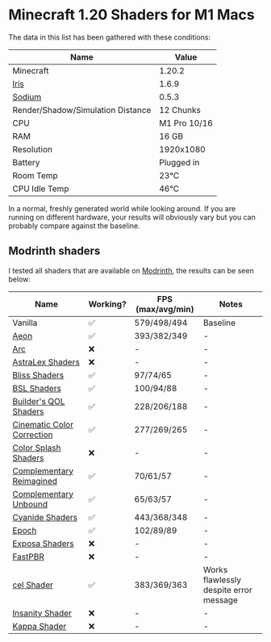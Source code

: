 # Minecraft 1.20 Shaders for M1 Macs

The data in this list has been gathered with these conditions:

| Name | Value |
| --- | --- |
| Minecraft | 1.20.2 |
| [Iris](https://modrinth.com/mod/iris) | 1.6.9 |
| [Sodium](https://modrinth.com/mod/sodium) | 0.5.3 |
| Render/Shadow/Simulation Distance | 12 Chunks |
| CPU | M1 Pro 10/16 |
| RAM | 16 GB |
| Resolution | 1920x1080 |
| Battery | Plugged in |
| Room Temp | 23°C |
| CPU Idle Temp | 46°C |

In a normal, freshly generated world while looking around.
If you are running on different hardware, your results will obviously vary but you can probably compare against the baseline.

## Modrinth shaders

I tested all shaders that are available on [Modrinth](https://modrinth.com/shaders), the results can be seen below:

| Name | Working? | FPS (max/avg/min) | Notes |
| --- | --- | --- | --- |
| Vanilla | ✅ | 579/498/494 | Baseline |
| [Aeon](https://modrinth.com/shader/aeon) | ✅ | 393/382/349 | - |
| [Arc](https://modrinth.com/shader/arc-shader) | ❌ | - | - |
| [AstraLex Shaders](https://modrinth.com/shader/astralex) | ❌ | - | - |
| [Bliss Shaders](https://modrinth.com/shader/bliss-shader) | ✅ | 97/74/65 | - |
| [BSL Shaders](https://modrinth.com/shader/bsl-shaders) | ✅ | 100/94/88 | - |
| [Builder's QOL Shaders](https://modrinth.com/shader/builders-qol-shaders) | ✅ | 228/206/188 | - |
| [Cinematic Color Correction](https://modrinth.com/shader/cinematic-color-correction) | ✅ | 277/269/265 | - |
| [Color Splash Shaders](https://modrinth.com/shader/colorsplash) | ❌ | - | - |
| [Complementary Reimagined](https://modrinth.com/shader/complementary-reimagined) | ✅ | 70/61/57 | - |
| [Complementary Unbound](https://modrinth.com/shader/complementary-unbound) | ✅ | 65/63/57 | - |
| [Cyanide Shaders](https://modrinth.com/shader/cyanide-shaders) | ✅ | 443/368/348 | - |
| [Epoch](https://modrinth.com/shader/epoch) | ✅ | 102/89/89 | - |
| [Exposa Shaders](https://modrinth.com/shader/exposa-shaders) | ❌ | - | - |
| [FastPBR](https://modrinth.com/shader/fastpbr) | ❌ | - | - |
| [cel Shader](https://modrinth.com/shader/cel-shader) | ✅ | 383/369/363 | Works flawlessly despite error message |
| [Insanity Shader](https://modrinth.com/shader/insanity-shader) | ❌ | - | - |
| [Kappa Shader](https://modrinth.com/shader/kappa-shader) | ❌ | - | - |